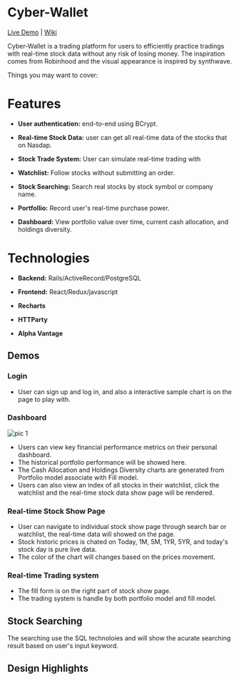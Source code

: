 # Cyber-Wallet
[Live Demo](https://cyber-wallet.herokuapp.com/#/login) | [Wiki](https://github.com/1a2b3c4dBobAn/Cyber-Wallet/wiki)

Cyber-Wallet is a trading platform for users to efficiently practice tradings with real-time stock data without any risk of losing money. The inspiration comes from Robinhood and the visual appearance is inspired by synthwave.

Things you may want to cover:

# Features

* **User authentication:** end-to-end using BCrypt.

* **Real-time Stock Data:** user can get all real-time data of the stocks that on Nasdap. 

* **Stock Trade System:** User can simulate real-time trading with

* **Watchlist:** Follow stocks without submitting an order.

* **Stock Searching:** Search real stocks by stock symbol or company name.

* **Portfollio:** Record user's real-time purchase power.

* **Dashboard:** View portfolio value over time, current cash allocation, and holdings diversity.

# Technologies

 * **Backend:**  Rails/ActiveRecord/PostgreSQL
 
 * **Frontend:**  React/Redux/javascript
 
 * **Recharts**
  
 * **HTTParty**
   
 * **Alpha Vantage**
 
 
## Demos
 
### Login
 
* User can sign up and log in, and also a interactive sample chart is on the page to play with.

 
### Dashboard

![pic 1](https://media.giphy.com/media/dYQxMdDgrcgNCXvw0A/giphy.gif)

* Users can view key financial performance metrics on their personal dashboard.
* The historical portfolio performance will be showed here.
* The Cash Allocation and Holdings Diversity charts are generated from Portfolio model associate with Fill model.
* Users can also view an index of all stocks in their watchlist, click the watchlist and the real-time stock data show page will be rendered.
 
### Real-time Stock Show Page

* User can navigate to individual stock show page through search bar or watchlist, the real-time data will showed on the page.
* Stock historic prices is chated on Today, 1M, 5M, 1YR, 5YR, and today's stock day is pure live data.
* The color of the chart will changes based on the prices movement.
 

### Real-time Trading system

* The fill form is on the right part of stock show page.
* The trading system is handle by both portfolio model and fill model.
  
## Stock Searching
 
The searching use the SQL technoloies and will show the acurate searching result based on user's input keyword.
 
## Design Highlights
 
 
 
 

